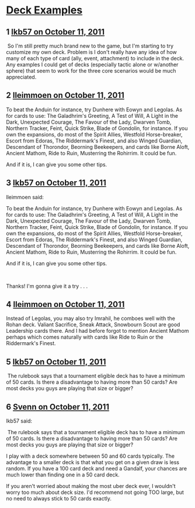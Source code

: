 # [Deck Examples](https://community.fantasyflightgames.com/topic/54536-deck-examples/)

## 1 [lkb57 on October 11, 2011](https://community.fantasyflightgames.com/topic/54536-deck-examples/?do=findComment&comment=540089)

 So I'm still pretty much brand new to the game, but I'm starting to try customize my own deck. Problem is I don't really have any idea of how many of each type of card (ally, event, attachment) to include in the deck. Any examples I could get of decks (especially tactic alone or w/another sphere) that seem to work for the three core scenarios would be much appreciated.

## 2 [lleimmoen on October 11, 2011](https://community.fantasyflightgames.com/topic/54536-deck-examples/?do=findComment&comment=540150)

To beat the Anduin for instance, try Dunhere with Eowyn and Legolas. As for cards to use: The Galadhrim's Greeting, A Test of Will, A Light in the Dark, Unexpected Courage, The Favour of the Lady, Dwarven Tomb, Northern Tracker, Feint, Quick Strike, Blade of Gondolin, for instance. If you own the expansions, do most of the Spirit Allies, Westfold Horse-breaker, Escort from Edoras, The Riddermark's Finest, and also Winged Guardian, Descendant of Thorondor, Beorning Beekeepers, and cards like Borne Aloft, Ancient Mathom, Ride to Ruin, Musterring the Rohirrim. It could be fun.

And if it is, I can give you some other tips.

## 3 [lkb57 on October 11, 2011](https://community.fantasyflightgames.com/topic/54536-deck-examples/?do=findComment&comment=540348)

lleimmoen said:

To beat the Anduin for instance, try Dunhere with Eowyn and Legolas. As for cards to use: The Galadhrim's Greeting, A Test of Will, A Light in the Dark, Unexpected Courage, The Favour of the Lady, Dwarven Tomb, Northern Tracker, Feint, Quick Strike, Blade of Gondolin, for instance. If you own the expansions, do most of the Spirit Allies, Westfold Horse-breaker, Escort from Edoras, The Riddermark's Finest, and also Winged Guardian, Descendant of Thorondor, Beorning Beekeepers, and cards like Borne Aloft, Ancient Mathom, Ride to Ruin, Musterring the Rohirrim. It could be fun.

And if it is, I can give you some other tips.



 

Thanks! I'm gonna give it a try . . .

## 4 [lleimmoen on October 11, 2011](https://community.fantasyflightgames.com/topic/54536-deck-examples/?do=findComment&comment=540392)

Instead of Legolas, you may also try Imrahil, he comboes well with the Rohan deck. Valiant Sacrifice, Sneak Attack, Snowbourn Scout are good Leadership cards there. And I had before forgot to mention Ancient Mathom perhaps which comes naturally with cards like Ride to Ruin or the Riddermark's Finest.

## 5 [lkb57 on October 11, 2011](https://community.fantasyflightgames.com/topic/54536-deck-examples/?do=findComment&comment=540457)

 The rulebook says that a tournament eligible deck has to have a minimum of 50 cards. Is there a disadvantage to having more than 50 cards? Are most decks you guys are playing that size or bigger?

## 6 [Svenn on October 11, 2011](https://community.fantasyflightgames.com/topic/54536-deck-examples/?do=findComment&comment=540495)

lkb57 said:

 The rulebook says that a tournament eligible deck has to have a minimum of 50 cards. Is there a disadvantage to having more than 50 cards? Are most decks you guys are playing that size or bigger?



I play with a deck somewhere between 50 and 60 cards typically. The advantage to a smaller deck is that what you get on a given draw is less random. If you have a 100 card deck and need a Gandalf, your chances are much lower than finding one in a 50 card deck.

If you aren't worried about making the most uber deck ever, I wouldn't worry too much about deck size. I'd recommend not going TOO large, but no need to always stick to 50 cards exactly.

